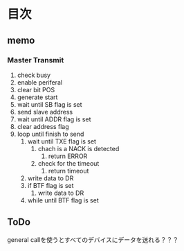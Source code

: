 # 目次

## memo
### Master Transmit
1. check busy
2. enable periferal
3. clear bit POS
4. generate start
5. wait until SB flag is set
6. send slave address
7. wait until ADDR flag is set
8. clear address flag
9. loop until finish to send
   1.  wait until TXE flag is set
       1.  chach is a NACK is detected
           1.  return ERROR
       2.  check for the timeout
           1.  return timeout
   2.  write data to DR
   3.  if BTF flag is set
       1.  write data to DR
   4.  while until BTF flag is set
## ToDo
general callを使うとすべてのデバイスにデータを送れる？？？

